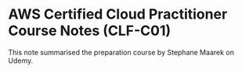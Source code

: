 # AWS Certified Cloud Practitioner Course Notes (CLF-C01)

This note summarised the preparation course by Stephane Maarek on Udemy.


